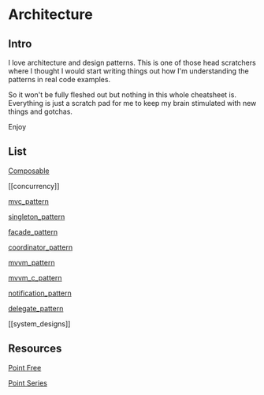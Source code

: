 

# Architecture

## Intro

I love architecture and design patterns.
This is one of those head scratchers where I thought I would start writing things out how I'm understanding the patterns in real code examples.

So it won't be fully fleshed out but nothing in this whole cheatsheet is. Everything is just a scratch pad for me to keep my brain stimulated with new things and gotchas.


Enjoy

## List

[Composable](ReadMe_composable.md)

[[concurrency]]

[mvc_pattern](mvc_pattern.md)

[singleton_pattern](singleton_pattern.md)

[facade_pattern](facade_pattern.md)

[coordinator_pattern](coordinator_pattern.md)

[mvvm_pattern](mvvm_pattern.md)

[mvvm_c_pattern](mvvm_c_pattern.md)

[notification_pattern](notification_pattern.md)

[delegate_pattern](delegate_pattern.md)

[[system_designs]]



## Resources



[Point Free](https://www.pointfree.co/collections/composable-architecture)

[Point Series](https://www.pointfree.co)
